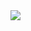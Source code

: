 <!--
 * @由于个人水平有限, 难免有些错误, 还请指点:  
 * @Author: cpu_code
 * @Date: 2020-10-20 21:14:43
 * @LastEditTime: 2020-10-20 21:19:10
 * @FilePath: \web\javascript\DOM_innerHTML\readme.md
 * @Gitee: [https://gitee.com/cpu_code](https://gitee.com/cpu_code)
 * @Github: [https://github.com/CPU-Code](https://github.com/CPU-Code)
 * @CSDN: [https://blog.csdn.net/qq_44226094](https://blog.csdn.net/qq_44226094)
 * @Gitbook: [https://923992029.gitbook.io/cpucode/](https://923992029.gitbook.io/cpucode/)
-->

<img src="https://gitee.com/cpu_code/picture_bed/raw/master/20201020211908.png"/>